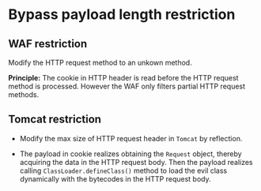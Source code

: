 # Bypass payload length restriction

## WAF restriction

Modify the HTTP request method to an unkown method.

**Principle:** The cookie in HTTP header is read before the HTTP request method is processed. However the WAF only filters partial HTTP request methods.

## Tomcat restriction

* Modify the max size of HTTP request header in `Tomcat` by reflection.

* The payload in cookie realizes obtaining the `Request` object, thereby acquiring the data in the HTTP request body. Then the payload realizes calling `ClassLoader.defineClass()` method to load the evil class dynamically with the bytecodes in the HTTP request body.
